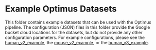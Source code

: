 # Example Optimus Datasets

This folder contains example datasets that can be used with the Optimus pipeline. The configuration (JSON) files in this folder provide the Google bucket cloud locations for the datasets, but do not provide any other configuration parameters. For example configurations, please see the [human_v2_example](../human_v2_example.json), the [mouse_v2_example](../mouse_v2_example.json), or the [human_v3_example](../human_v3_example.json).
